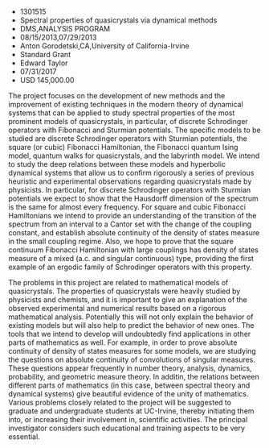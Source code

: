 
* 1301515
* Spectral properties of quasicrystals via dynamical methods
* DMS,ANALYSIS PROGRAM
* 08/15/2013,07/29/2013
* Anton Gorodetski,CA,University of California-Irvine
* Standard Grant
* Edward Taylor
* 07/31/2017
* USD 145,000.00

The project focuses on the development of new methods and the improvement of
existing techniques in the modern theory of dynamical systems that can be
applied to study spectral properties of the most prominent models of
quasicrystals, in particular, of discrete Schrodinger operators with Fibonacci
and Sturmian potentials. The specific models to be studied are discrete
Schrodinger operators with Sturmian potentials, the square (or cubic) Fibonacci
Hamiltonian, the Fibonacci quantum Ising model, quantum walks for quasicrystals,
and the labyrinth model. We intend to study the deep relations between these
models and hyperbolic dynamical systems that allow us to confirm rigorously a
series of previous heuristic and experimental observations regarding
quasicrystals made by physicists. In particular, for discrete Schrodinger
operators with Sturmian potentials we expect to show that the Hausdorff
dimension of the spectrum is the same for almost every frequency. For square and
cubic Fibonacci Hamiltonians we intend to provide an understanding of the
transition of the spectrum from an interval to a Cantor set with the change of
the coupling constant, and establish absolute continuity of the density of
states measure in the small coupling regime. Also, we hope to prove that the
square continuum Fibonacci Hamiltonian with large couplings has density of
states measure of a mixed (a.c. and singular continuous) type, providing the
first example of an ergodic family of Schrodinger operators with this property.

The problems in this project are related to mathematical models of
quasicrystals. The properties of quasicrystals were heavily studied by
physicists and chemists, and it is important to give an explanation of the
observed experimental and numerical results based on a rigorous mathematical
analysis. Potentially this will not only explain the behavior of existing models
but will also help to predict the behavior of new ones. The tools that we intend
to develop will undoubtedly find applications in other parts of mathematics as
well. For example, in order to prove absolute continuity of density of states
measures for some models, we are studying the questions on absolute continuity
of convolutions of singular measures. These questions appear frequently in
number theory, analysis, dynamics, probability, and geometric measure theory. In
additin, the relations between different parts of mathematics (in this case,
between spectral theory and dynamical systems) give beautiful evidence of the
unity of mathematics. Various problems closely related to the project will be
suggested to graduate and undergraduate students at UC-Irvine, thereby
initiating them into, or increasing their involvement in, scientific activities.
The principal investigator considers such educational and training aspects to be
very essential.
